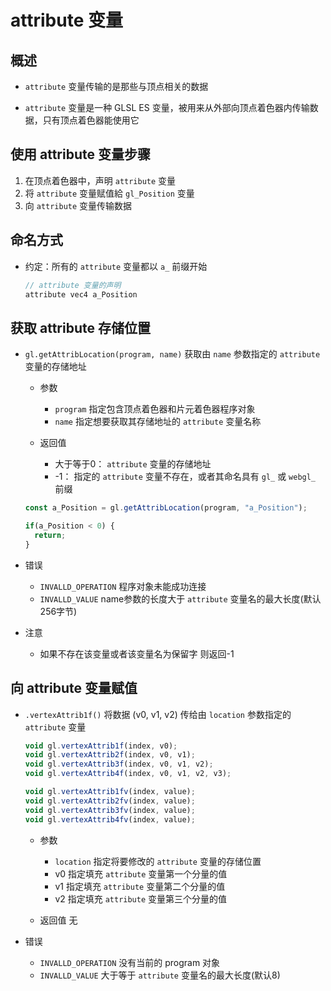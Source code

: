 # attribute 变量

## 概述

+ `attribute` 变量传输的是那些与顶点相关的数据

+ `attribute` 变量是一种 GLSL ES 变量，被用来从外部向顶点着色器内传输数据，只有顶点着色器能使用它

## 使用 attribute 变量步骤

1. 在顶点着色器中，声明 `attribute` 变量
2. 将 `attribute` 变量赋值給 `gl_Position` 变量
3. 向 `attribute` 变量传输数据

## 命名方式

+ 约定：所有的 `attribute` 变量都以 `a_` 前缀开始

  ```js
  // attribute 变量的声明
  attribute vec4 a_Position
  ```

## 获取 attribute 存储位置

+ `gl.getAttribLocation(program, name)` 获取由 `name` 参数指定的 `attribute` 变量的存储地址

  + 参数

    + `program` 指定包含顶点着色器和片元着色器程序对象
    + `name` 指定想要获取其存储地址的 `attribute` 变量名称

  + 返回值

    + 大于等于0： `attribute` 变量的存储地址
    + -1： 指定的 `attribute` 变量不存在，或者其命名具有 `gl_` 或 `webgl_` 前缀

  ```js
  const a_Position = gl.getAttribLocation(program, "a_Position");

  if(a_Position < 0) {
    return;
  }
  ```

+ 错误

  + `INVALLD_OPERATION` 程序对象未能成功连接
  + `INVALLD_VALUE` name参数的长度大于 `attribute` 变量名的最大长度(默认256字节)

+ 注意

  + 如果不存在该变量或者该变量名为保留字 则返回-1

## 向 attribute 变量赋值

+ `.vertexAttrib1f()` 将数据 (v0, v1, v2) 传给由 `location` 参数指定的 `attribute` 变量

  ```js
  void gl.vertexAttrib1f(index, v0);
  void gl.vertexAttrib2f(index, v0, v1);
  void gl.vertexAttrib3f(index, v0, v1, v2);
  void gl.vertexAttrib4f(index, v0, v1, v2, v3);

  void gl.vertexAttrib1fv(index, value);
  void gl.vertexAttrib2fv(index, value);
  void gl.vertexAttrib3fv(index, value);
  void gl.vertexAttrib4fv(index, value);
  ```

  + 参数

    + `location` 指定将要修改的 `attribute` 变量的存储位置
    + v0 指定填充 `attribute` 变量第一个分量的值
    + v1 指定填充 `attribute` 变量第二个分量的值
    + v2 指定填充 `attribute` 变量第三个分量的值

  + 返回值 无

+ 错误

  + `INVALLD_OPERATION` 没有当前的 program 对象
  + `INVALLD_VALUE` 大于等于 `attribute` 变量名的最大长度(默认8)

